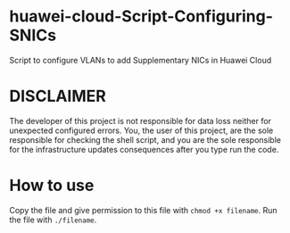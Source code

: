 # huawei-cloud-Script-Configuring-SNICs
 Script to configure VLANs to add Supplementary NICs in Huawei Cloud

# DISCLAIMER
The developer of this project is not responsible for data loss neither for unexpected configured errors. You, the user of this project, are the sole responsible for checking the shell script, and you are the sole responsible for the infrastructure updates consequences after you type run the code.

# How to use
Copy the file and give permission to this file with ```chmod +x filename```. Run the file with ```./filename```.
